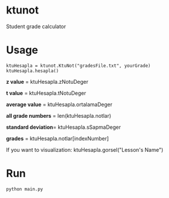 ktunot
======
Student grade calculator

Usage
=====
    ktuHesapla = ktunot.KtuNot("gradesFile.txt", yourGrade)
    ktuHesapla.hesapla()

**z value** = ktuHesapla.zNotuDeger

**t value** = ktuHesapla.tNotuDeger

**average value** = ktuHesapla.ortalamaDeger

**all grade numbers** = len(ktuHesapla.notlar)

**standard deviation**= ktuHesapla.sSapmaDeger

**grades** = ktuHesapla.notlar[indexNumber]

If you want to visualization:
    ktuHesapla.gorsel("Lesson's Name")

Run
===
    python main.py
